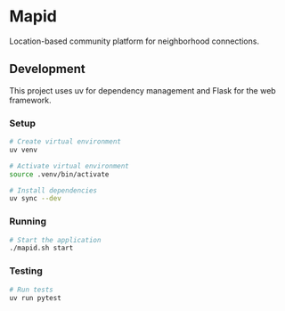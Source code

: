 # Mapid

Location-based community platform for neighborhood connections.

## Development

This project uses uv for dependency management and Flask for the web framework.

### Setup

```bash
# Create virtual environment
uv venv

# Activate virtual environment  
source .venv/bin/activate

# Install dependencies
uv sync --dev
```

### Running

```bash
# Start the application
./mapid.sh start
```

### Testing

```bash
# Run tests
uv run pytest
```